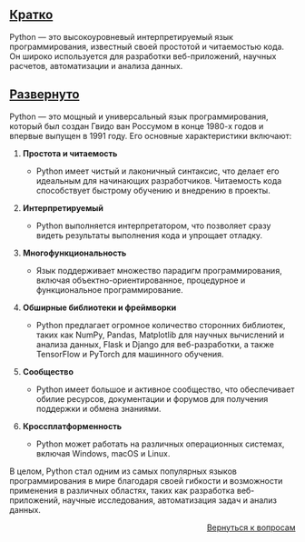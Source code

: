 ## <u>Кратко</u>

Python — это высокоуровневый интерпретируемый язык программирования, известный своей простотой и читаемостью кода.
Он широко используется для разработки веб-приложений, научных расчетов, автоматизации и анализа данных.

## <u>Развернуто</u>

Python — это мощный и универсальный язык программирования, который был создан Гвидо ван Россумом в конце 1980-х годов и
впервые выпущен в 1991 году. Его основные характеристики включают:

1. **Простота и читаемость**
    - Python имеет чистый и лаконичный синтаксис, что делает его идеальным для начинающих разработчиков. Читаемость
      кода способствует быстрому обучению и внедрению в проекты.

2. **Интерпретируемый**
    - Python выполняется интерпретатором, что позволяет сразу видеть результаты выполнения кода и упрощает отладку.

3. **Многофункциональность**
    - Язык поддерживает множество парадигм программирования, включая объектно-ориентированное, процедурное и
      функциональное программирование.

4. **Обширные библиотеки и фреймворки**
    - Python предлагает огромное количество сторонних библиотек, таких как NumPy, Pandas, Matplotlib для научных
      вычислений и анализа данных, Flask и Django для веб-разработки, а также TensorFlow и PyTorch для машинного
      обучения.

5. **Сообщество**
    - Python имеет большое и активное сообщество, что обеспечивает обилие ресурсов, документации и форумов
      для получения поддержки и обмена знаниями.

6. **Кроссплатформенность**
    - Python может работать на различных операционных системах, включая Windows, macOS и Linux.

В целом, Python стал одним из самых популярных языков программирования в мире благодаря своей гибкости и возможности
применения в различных областях, таких как разработка веб-приложений, научные исследования, автоматизация задач и
анализ данных.

<div align="right">

[Вернуться к вопросам](../Вопросы.md)

</div>
